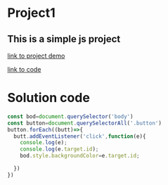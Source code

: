 # Project1

## This is a simple js project

[link to project demo](https://bgcolorpicker2004wtythc-fb4e--8080--24eaa195.local-credentialless.webcontainer.io)

[link to code]()

# Solution code

```javascript
const bod=document.querySelector('body')
const button=document.querySelectorAll('.button')
button.forEach((butt)=>{
  butt.addEventListener('click',function(e){
    console.log(e);
    console.log(e.target.id);
    bod.style.backgroundColor=e.target.id;

  })
})

```